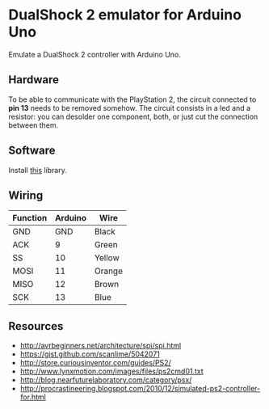 # DualShock 2 emulator for Arduino Uno

Emulate a DualShock 2 controller with Arduino Uno.

## Hardware

To be able to communicate with the PlayStation 2, the circuit connected
to **pin 13** needs to be removed somehow.
The circuit consists in a led and a resistor:
you can desolder one component, both, or just cut the connection between them.

## Software

Install [this](https://github.com/NicksonYap/digitalWriteFast) library.

## Wiring

| Function | Arduino | Wire   |
| -------- | ------- | ------ |
| GND      | GND     | Black  |
| ACK      | 9       | Green  |
| SS       | 10      | Yellow |
| MOSI     | 11      | Orange |
| MISO     | 12      | Brown  |
| SCK      | 13      | Blue   |

## Resources

- http://avrbeginners.net/architecture/spi/spi.html
- https://gist.github.com/scanlime/5042071
- http://store.curiousinventor.com/guides/PS2/
- http://www.lynxmotion.com/images/files/ps2cmd01.txt
- http://blog.nearfuturelaboratory.com/category/psx/
- http://procrastineering.blogspot.com/2010/12/simulated-ps2-controller-for.html
